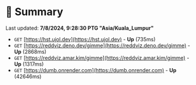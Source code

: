 # 📖 Summary
Last updated: **7/8/2024, 9:28:30 PTG "Asia/Kuala_Lumpur"**

- `GET` [https://hst.ujol.dev](https://hst.ujol.dev) - **Up** (735ms)
- `GET` [https://reddviz.deno.dev/gimme](https://reddviz.deno.dev/gimme) - **Up** (2868ms)
- `GET` [https://reddviz.amar.kim/gimme](https://reddviz.amar.kim/gimme) - **Up** (1317ms)
- `GET` [https://dumb.onrender.com](https://dumb.onrender.com) - **Up** (42646ms)
